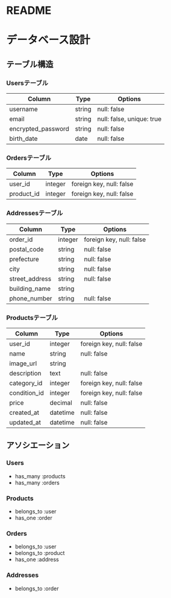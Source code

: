 # README

# データベース設計

## テーブル構造

### Usersテーブル
| Column              | Type    | Options                      |
|---------------------|---------|------------------------------|
| username            | string  | null: false                  |
| email               | string  | null: false, unique: true    |
| encrypted_password  | string  | null: false                  |
| birth_date           | date    | null: false                                               |

### Ordersテーブル
| Column     | Type    | Options                      |
|------------|---------|------------------------------|
| user_id    | integer | foreign key, null: false     |
| product_id | integer | foreign key, null: false     |


### Addressesテーブル
| Column         | Type    | Options                      |
|----------------|---------|------------------------------|
| order_id       | integer | foreign key, null: false     |
| postal_code    | string  | null: false                  |
| prefecture     | string  | null: false                  |
| city           | string  | null: false                  |
| street_address | string  | null: false                  |
| building_name  | string  |                              |
| phone_number   | string  | null: false                  |


### Productsテーブル
| Column        | Type     | Options                      |
|---------------|----------|------------------------------|
| user_id       | integer  | foreign key, null: false     |
| name          | string   | null: false                  |
| image_url     | string   |                              |
| description   | text     | null: false                  |
| category_id   | integer  | foreign key, null: false     |
| condition_id  | integer  | foreign key, null: false     |
| price         | decimal  | null: false                  |
| created_at    | datetime | null: false                  |
| updated_at    | datetime | null: false                  |



## アソシエーション

### Users
- has_many :products
- has_many :orders

### Products
- belongs_to :user
- has_one :order

### Orders
- belongs_to :user
- belongs_to :product
- has_one :address

### Addresses
- belongs_to :order

